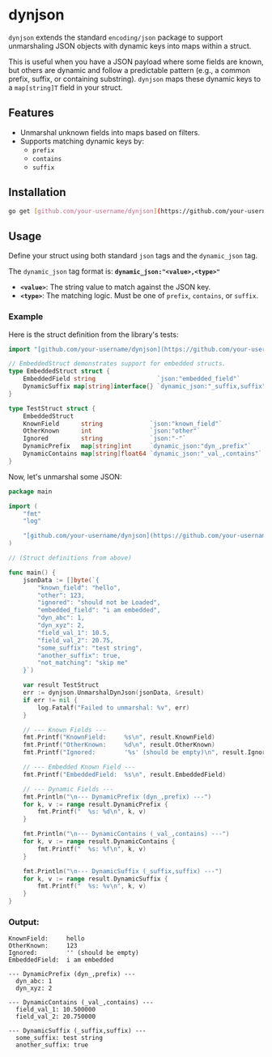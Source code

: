 # dynjson

`dynjson` extends the standard `encoding/json` package to support unmarshaling JSON objects with dynamic keys into maps within a struct.

This is useful when you have a JSON payload where some fields are known, but others are dynamic and follow a predictable pattern (e.g., a common prefix, suffix, or containing substring). `dynjson` maps these dynamic keys to a `map[string]T` field in your struct.

## Features

-   Unmarshal unknown fields into maps based on filters.
-   Supports matching dynamic keys by:
    -   `prefix`
    -   `contains`
    -   `suffix`

## Installation

```sh
go get [github.com/your-username/dynjson](https://github.com/your-username/dynjson)
```

## Usage

Define your struct using both standard `json` tags and the `dynamic_json` tag.

The `dynamic_json` tag format is:
**`dynamic_json:"<value>,<type>"`**

-   **`<value>`**: The string value to match against the JSON key.
-   **`<type>`**: The matching logic. Must be one of `prefix`, `contains`, or `suffix`.

### Example

Here is the struct definition from the library's tests:

```go
import "[github.com/your-username/dynjson](https://github.com/your-username/dynjson)"

// EmbeddedStruct demonstrates support for embedded structs.
type EmbeddedStruct struct {
	EmbeddedField string                 `json:"embedded_field"`
	DynamicSuffix map[string]interface{} `dynamic_json:"_suffix,suffix"`
}

type TestStruct struct {
	EmbeddedStruct
	KnownField      string             `json:"known_field"`
	OtherKnown      int                `json:"other"`
	Ignored         string             `json:"-"`
	DynamicPrefix   map[string]int     `dynamic_json:"dyn_,prefix"`
	DynamicContains map[string]float64 `dynamic_json:"_val_,contains"`
}
```

Now, let's unmarshal some JSON:

```go
package main

import (
	"fmt"
	"log"

	"[github.com/your-username/dynjson](https://github.com/your-username/dynjson)"
)

// (Struct definitions from above)

func main() {
	jsonData := []byte(`{
		"known_field": "hello",
		"other": 123,
		"ignored": "should not be Loaded",
		"embedded_field": "i am embedded",
		"dyn_abc": 1,
		"dyn_xyz": 2,
		"field_val_1": 10.5,
		"field_val_2": 20.75,
		"some_suffix": "test string",
		"another_suffix": true,
		"not_matching": "skip me"
	}`)

	var result TestStruct
	err := dynjson.UnmarshalDynJson(jsonData, &result)
	if err != nil {
		log.Fatalf("Failed to unmarshal: %v", err)
	}

	// --- Known Fields ---
	fmt.Printf("KnownField:     %s\n", result.KnownField)
	fmt.Printf("OtherKnown:     %d\n", result.OtherKnown)
	fmt.Printf("Ignored:        '%s' (should be empty)\n", result.Ignored)

	// --- Embedded Known Field ---
	fmt.Printf("EmbeddedField:  %s\n", result.EmbeddedField)

	// --- Dynamic Fields ---
	fmt.Println("\n--- DynamicPrefix (dyn_,prefix) ---")
	for k, v := range result.DynamicPrefix {
		fmt.Printf("  %s: %d\n", k, v)
	}

	fmt.Println("\n--- DynamicContains (_val_,contains) ---")
	for k, v := range result.DynamicContains {
		fmt.Printf("  %s: %f\n", k, v)
	}

	fmt.Println("\n--- DynamicSuffix (_suffix,suffix) ---")
	for k, v := range result.DynamicSuffix {
		fmt.Printf("  %s: %v\n", k, v)
	}
}
```

### Output:

```
KnownField:     hello
OtherKnown:     123
Ignored:        '' (should be empty)
EmbeddedField:  i am embedded

--- DynamicPrefix (dyn_,prefix) ---
  dyn_abc: 1
  dyn_xyz: 2

--- DynamicContains (_val_,contains) ---
  field_val_1: 10.500000
  field_val_2: 20.750000

--- DynamicSuffix (_suffix,suffix) ---
  some_suffix: test string
  another_suffix: true
```